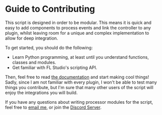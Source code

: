 # Guide to Contributing

This script is designed in order to be modular. This means it is quick and easy to add components to process events and link the controller to any plugin, whilst leaving room for a unique and complex implementation to allow for deep integration.

To get started, you should do the following:

 - Learn Python programming, at least until you understand functions, classes and modules.
 - Get familiar with FL Studio's scripting API.

Then, feel free to read [the documentation](https://github.com/MiguelGuthridge/Novation-LaunchKey-Mk2-Script/wiki/Development-Reference) and start making cool things! Sadly, since I am not familiar with every plugin, I won't be able to test many things you contribute, but I'm sure that many other users of the script will enjoy the integrations you will build.

If you have any questions about writing processor modules for the script, feel free to [email me](mailto:hdsq@outlook.com.au), or join the [Discord Server](https://discord.gg/BvXqq3w).
